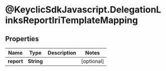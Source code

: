 # @KeyclicSdkJavascript.DelegationLinksReportIriTemplateMapping

## Properties
Name | Type | Description | Notes
------------ | ------------- | ------------- | -------------
**report** | **String** |  | [optional] 


